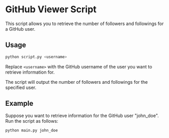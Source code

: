 # GitHub Viewer Script

This script allows you to retrieve the number of followers and followings for a GitHub user.

## Usage

```bash
python script.py <username>
```
Replace `<username>` with the GitHub username of the user you want to retrieve information for.

The script will output the number of followers and followings for the specified user.

## Example

Suppose you want to retrieve information for the GitHub user "john_doe". Run the script as follows:

```bash
python main.py john_doe
```
